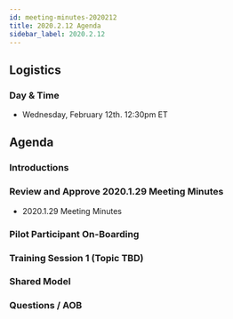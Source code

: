 ```yaml
---
id: meeting-minutes-2020212
title: 2020.2.12 Agenda
sidebar_label: 2020.2.12
---
```


## Logistics 
### Day & Time
* Wednesday, February 12th. 12:30pm ET

## Agenda
### Introductions

### Review and Approve 2020.1.29 Meeting Minutes
* 2020.1.29 Meeting Minutes

### Pilot Participant On-Boarding

### Training Session 1 (Topic TBD)

### Shared Model

### Questions / AOB